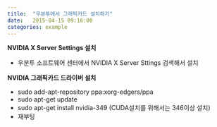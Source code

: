 ```yaml
---
title:  "우분투에서 그래픽카드 설치하기"
date:   2015-04-15 09:16:00
categories: example
---
```


**NVIDIA X Server Settings 설치**

* 우분투 소프트웨어 센터에서 NVIDIA X Server Sttings 검색해서 설치

**NVIDIA 그래픽카드 드라이버 설치**
* sudo add-apt-repository ppa:xorg-edgers/ppa
* sudo apt-get update
* sudo apt-get install nvidia-349 (CUDA설치를 위해서는 346이상 설치)
* 재부팅
